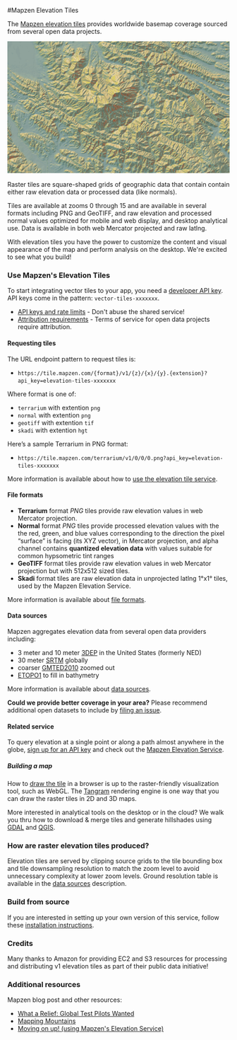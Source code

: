 #Mapzen Elevation Tiles

The [Mapzen elevation tiles](https://mapzen.com/projects/elevation-tiles) provides worldwide basemap coverage sourced from several open data projects.

![Contents of an example elevation tile](images/elevation-tile-example.png)

Raster tiles are square-shaped grids of geographic data that contain contain either raw elevation data or processed data (like normals).

Tiles are available at zooms 0 through 15 and are available in several formats including PNG and GeoTIFF, and raw elevation and processed normal values optimized for mobile and web display, and desktop analytical use. Data is available in both web Mercator projected and raw latlng.

With elevation tiles you have the power to customize the content and visual appearance of the map and perform analysis on the desktop. We're excited to see what you build!

### Use Mapzen's Elevation Tiles

To start integrating vector tiles to your app, you need a [developer API key](https://mapzen.com/developers). API keys come in the pattern: `vector-tiles-xxxxxxx`.

* [API keys and rate limits](api-keys-and-rate-limits.md) - Don't abuse the shared service!
* [Attribution requirements](attribution.md) - Terms of service for open data projects require attribution.

#### Requesting tiles

The URL endpoint pattern to request tiles is:

- `https://tile.mapzen.com/{format}/v1/{z}/{x}/{y}.{extension}?api_key=elevation-tiles-xxxxxxx`

Where format is one of:

* `terrarium` with extention `png`
* `normal` with extention `png`
* `geotiff` with extention `tif`
* `skadi` with extention `hgt`

Here’s a sample Terrarium in PNG format:

- `https://tile.mapzen.com/terrarium/v1/0/0/0.png?api_key=elevation-tiles-xxxxxxx`

More information is available about how to [use the elevation tile service](use-service.md).

#### File formats

* **Terrarium** format _PNG_ tiles provide raw elevation values in web Mercator projection.
* **Normal** format _PNG_ tiles provide processed elevation values with the the red, green, and blue values corresponding to the direction the pixel “surface” is facing (its XYZ vector), in Mercator projection, and alpha channel contains **quantized elevation data** with values suitable for common hypsometric tint ranges
* **GeoTIFF** format tiles provide raw elevation values in web Mercator projection but with 512x512 sized tiles.
* **Skadi** format tiles are raw elevation data in unprojected latlng 1°x1° tiles, used by the Mapzen Elevation Service.

More information is available about [file formats](formats.md).

#### Data sources

Mapzen aggregates elevation data from several open data providers including:

- 3 meter and 10 meter [3DEP](http://nationalmap.gov/elevation.html) in the United States (formerly NED)
- 30 meter [SRTM](https://lta.cr.usgs.gov/SRTM) globally
- coarser [GMTED2010](http://topotools.cr.usgs.gov/gmted_viewer/) zoomed out
- [ETOPO1](https://www.ngdc.noaa.gov/mgg/global/global.html) to fill in bathymetry

More information is available about [data sources](data-sources.md).

**Could we provide better coverage in your area?** Please recommend additional open datasets to include by [filing an issue](https://github.com/tilezen/joerd/issues/new).

#### Related service

To query elevation at a single point or along a path almost anywhere in the globe, [sign up for an API key](https://mapzen.com/developers/) and check out the [Mapzen Elevation Service](https://mapzen.com/documentation/elevation/).

##### Building a map

How to [draw the tile](build-a-map.md#tangram) in a browser is up to the raster-friendly visualization tool, such as WebGL. The [Tangram](https://mapzen.com/projects/tangram) rendering engine is one way that you can draw the raster tiles in 2D and 3D maps.

More interested in analytical tools on the desktop or in the cloud? We walk you thru how to download & merge tiles and generate hillshades using [GDAL](build-a-map.md#gdal) and [QGIS](build-a-map.md#qgis).

### How are raster elevation tiles produced?

Elevation tiles are served by clipping source grids to the tile bounding box and tile downsampling resolution to match the zoom level to avoid unnecessary complexity at lower zoom levels. Ground resolution table is available in the [data sources](data-sources.md#what-is-the-ground-resolution) description.

### Build from source

If you are interested in setting up your own version of this service, follow these [installation instructions](https://github.com/tilezen/joerd#building).

### Credits

Many thanks to Amazon for providing EC2 and S3 resources for processing and distributing v1 elevation tiles as part of their public data initiative!

### Additional resources

Mapzen blog post and other resources:

- [What a Relief: Global Test Pilots Wanted](https://mapzen.com/blog/elevation/)
- [Mapping Mountains](https://mapzen.com/blog/mapping-mountains/)
- [Moving on up! (using Mapzen's Elevation Service)](https://mapzen.com/blog/moving-on-up/)